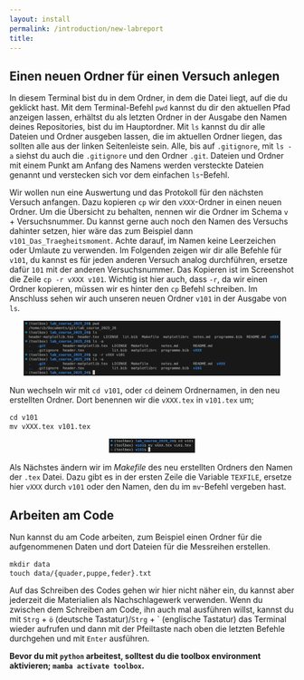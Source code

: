 ```yaml
---
layout: install
permalink: /introduction/new-labreport
title:
---
```


## Einen neuen Ordner für einen Versuch anlegen

In diesem Terminal bist du in dem Ordner, in dem die Datei liegt, auf die du geklickt hast.
Mit dem Terminal-Befehl `pwd` kannst du dir den aktuellen Pfad anzeigen lassen,
erhältst du als letzten Ordner in der Ausgabe den Namen deines Repositories,
bist du im Hauptordner.
Mit `ls` kannst du dir alle Dateien und Ordner ausgeben lassen,
die im aktuellen Ordner liegen, das sollten alle aus der linken Seitenleiste sein.
Alle, bis auf `.gitignore`, mit `ls -a` siehst du auch die `.gitignore` und
den Ordner `.git`. Dateien und Ordner mit einem Punkt am Anfang des Namens
werden versteckte Dateien genannt und verstecken sich vor dem einfachen `ls`-Befehl.

Wir wollen nun eine Auswertung und das Protokoll für den nächsten Versuch anfangen.
Dazu kopieren `cp` wir den `vXXX`-Ordner in einen neuen Ordner.
Um die Übersicht zu behalten, nennen wir die Ordner im Schema `v` + Versuchsnummer.
Du kannst gerne auch noch den Namen des Versuchs dahinter setzen,
hier wäre das zum Beispiel dann `v101_Das_Traegheitsmoment`.
Achte darauf, im Namen keine Leerzeichen oder Umlaute zu verwenden.
Im Folgenden zeigen wir dir alle Befehle für `v101`,
du kannst es für jeden anderen Versuch analog durchführen,
ersetze dafür `101` mit der anderen Versuchsnummer.
Das Kopieren ist im Screenshot die Zeile `cp -r vXXX v101`.
Wichtig ist hier auch, dass `-r`, da wir einen Ordner kopieren,
müssen wir es hinter den `cp` Befehl schreiben.
Im Anschluss sehen wir auch unseren neuen Ordner `v101` in der Ausgabe von `ls`.

<p align="center">
  <img alt="" src="/img/toolbox/VSCode_1.png" style="max-width:90%;" />
</p>

Nun wechseln wir mit `cd v101`,
oder `cd` deinem Ordnernamen, in den neu erstellten Ordner.
Dort benennen wir die `vXXX.tex` in `v101.tex` um;
```
cd v101
mv vXXX.tex v101.tex
```

<p align="center">
  <img alt="" src="/img/toolbox/VSCode_2.png" style="max-width:30%;" />
</p>

Als Nächstes ändern wir im _Makefile_ des neu erstellten Ordners
den Namen der `.tex` Datei.
Dazu gibt es in der ersten Zeile die Variable `TEXFILE`,
ersetze hier `vXXX` durch `v101` oder den Namen, den du im `mv`-Befehl vergeben hast.

## Arbeiten am Code

Nun kannst du am Code arbeiten,
zum Beispiel einen Ordner für die aufgenommenen Daten
und dort Dateien für die Messreihen erstellen.
```
mkdir data
touch data/{quader,puppe,feder}.txt
```

Auf das Schreiben des Codes gehen wir hier nicht näher ein,
du kannst aber jederzeit die Materialien als Nachschlagewerk verwenden.
Wenn du zwischen dem Schreiben am Code, ihn auch mal ausführen willst,
kannst du mit `Strg` + `ö` (deutsche Tastatur)/`Strg` + \` (englische Tastatur)
das Terminal wieder aufrufen und dann mit der Pfeiltaste nach oben
die letzten Befehle durchgehen und mit `Enter` ausführen.

**Bevor du mit `python` arbeitest, solltest du die toolbox environment aktivieren;
`mamba activate toolbox`.**
